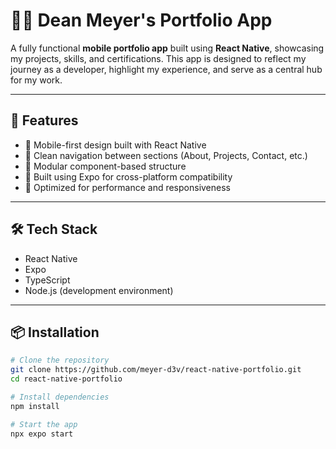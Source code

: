 # 🧑‍💻 Dean Meyer's Portfolio App

A fully functional **mobile portfolio app** built using **React Native**, showcasing my projects, skills, and certifications. This app is designed to reflect my journey as a developer, highlight my experience, and serve as a central hub for my work.

---

## 📱 Features

- 🔹 Mobile-first design built with React Native
- 🔹 Clean navigation between sections (About, Projects, Contact, etc.)
- 🔹 Modular component-based structure
- 🔹 Built using Expo for cross-platform compatibility
- 🔹 Optimized for performance and responsiveness

---

## 🛠️ Tech Stack

- React Native
- Expo
- TypeScript
- Node.js (development environment)

---

## 📦 Installation

```bash
# Clone the repository
git clone https://github.com/meyer-d3v/react-native-portfolio.git
cd react-native-portfolio

# Install dependencies
npm install

# Start the app
npx expo start
